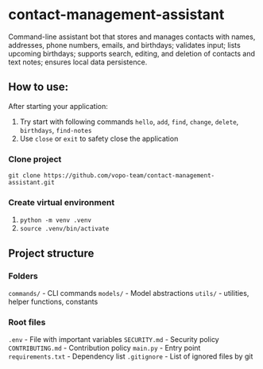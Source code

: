 # contact-management-assistant

Command-line assistant bot that stores and manages contacts with names, addresses, phone numbers, emails, and birthdays; validates input; lists upcoming birthdays; supports search, editing, and deletion of contacts and text notes; ensures local data persistence.

## How to use:
After starting your application:
 1. Try start with following commands ```hello```, ```add```, ```find```, ```change```, ```delete```, ```birthdays```, ```find-notes```
 2. Use ```close``` or ```exit``` to safety close the application

### Clone project
```git clone https://github.com/vopo-team/contact-management-assistant.git```

### Create virtual environment
1. ```python -m venv .venv```
2. ```source .venv/bin/activate```

## Project structure

### Folders
```commands/``` - CLI commands
```models/``` - Model abstractions
```utils/``` - utilities, helper functions, constants

### Root files
```.env``` - File with important variables
```SECURITY.md``` - Security policy
```CONTRIBUTING.md``` - Contribution policy
```main.py``` - Entry point
```requirements.txt``` - Dependency list
```.gitignore``` - List of ignored files by git
